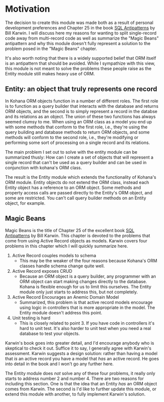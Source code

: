 # Motivation
The decision to create this module was made both as a result of personal development preferences and Chapter 25 in the book [SQL Antipatterns](http://www.amazon.com/SQL-Antipatterns-Programming-Pragmatic-Programmers/dp/1934356557) by Bill Karwin. I will discuss here my reasons for wanting to split single-record code away from multi-record code as well as summarize the "Magic Beans" antipattern and why this module doesn't fully represent a solution to the problem posed in the "Magic Beans" chapter.

It's also worth noting that there is a widely supported belief that ORM itself is an antipattern that should be avoided. While I sympathize with this view, this module is not meant to solve the problems these people raise as the Entity module still makes heavy use of ORM.

## Entity: an object that truly represents one record
In Kohana ORM objects function in a number of different roles. The first role is to function as a query builder that interacts with the database and returns ORM objects, and the second is to simply represent a record in the databse and its relations as an object. The union of these two functions has always seemed clumsy to me. When using an ORM class as a model you end up with some methods that conform to the first role, i.e., they're using the query building and database methods to return ORM objects, and some methods will conform to the second role, i.e., they're modifying or performing some sort of processing on a single record and its relations.

The main problem I set out to solve with the entity module can be summarized thusly: How can I create a set of objects that will represent a single record that can't be used as a query builder and can be used in conjunction with kohana's ORM class.

The result is the Entity module which extends the functionality of Kohana's ORM module. Entity objects do not extend the ORM class, instead each Entity object has a reference to an ORM object. Some methods and property access calls are passed directly to the Entity's ORM object, and some are restricted. You can't call query builder methods on an Entity object, for example. 

## Magic Beans
Magic Beans is the title of Chapter 25 of the excellent book [SQL Antipatterns](http://www.amazon.com/SQL-Antipatterns-Programming-Pragmatic-Programmers/dp/1934356557) by Bill Karwin. This chapter is devoted to the problems that come from using Active Record objects as models. Karwin covers four problems in this chapter which I will quickly summarize here.

1. Active Record couples models to schema
    - This may be the weaker of the four reasons because Kohana's ORM classes handle schema change quite well.
2. Active Record exposes CRUD
    - Because an ORM object is a query builder, any programmer with an ORM object can start making changes directly to the database. Kohana is flexible enough for us to limit this ourselves. The Entity module only just starts to address this, but not completely.
3. Active Record Encourages an Anemic Domain Model
    - Summarized, this problem is that active record models encourage using logic in controllers that is more appropriate in the model. The Entity module doesn't address this point.
4. Unit testing is hard
    - This is closely related to point 3. If you have code in controllers it's hard to unit test. It's also harder to unit test when you need a real database to test your objects.

Karwin's book goes into greater detail, and I'd encourage anybody who is skeptical to check it out. Suffice it to say, I generally agree with Karwin's assessment. Karwin suggests a design solution: rather than having a model that *is* an active record you have a model that *has* an active record. He goes into detail in the book and I won't go any further here.

The Entity module does *not* solve any of these four problems, it really only starts to address number 2 and number 4. There are two reasons for including this section. One is that the idea that an Entity *has* an ORM object comes from Karwin. The second is I'd like to further update this module, or extend this module with another, to fully implement Karwin's solution.